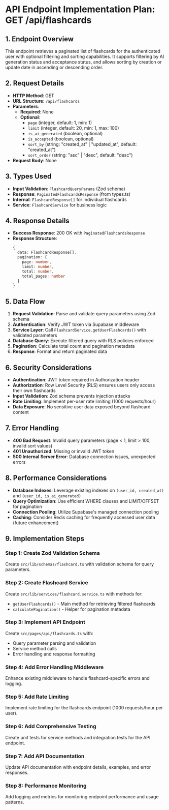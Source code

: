 # API Endpoint Implementation Plan: GET /api/flashcards

## 1. Endpoint Overview
This endpoint retrieves a paginated list of flashcards for the authenticated user with optional filtering and sorting capabilities. It supports filtering by AI generation status and acceptance status, and allows sorting by creation or update date in ascending or descending order.

## 2. Request Details
- **HTTP Method**: GET
- **URL Structure**: `/api/flashcards`
- **Parameters**:
  - **Required**: None
  - **Optional**: 
    - `page` (integer, default: 1, min: 1)
    - `limit` (integer, default: 20, min: 1, max: 100)
    - `is_ai_generated` (boolean, optional)
    - `is_accepted` (boolean, optional)
    - `sort_by` (string: "created_at" | "updated_at", default: "created_at")
    - `sort_order` (string: "asc" | "desc", default: "desc")
- **Request Body**: None

## 3. Types Used
- **Input Validation**: `FlashcardQueryParams` (Zod schema)
- **Response**: `PaginatedFlashcardsResponse` (from types.ts)
- **Internal**: `FlashcardResponse[]` for individual flashcards
- **Service**: `FlashcardService` for business logic

## 4. Response Details
- **Success Response**: 200 OK with `PaginatedFlashcardsResponse`
- **Response Structure**:
  ```typescript
  {
    data: FlashcardResponse[],
    pagination: {
      page: number,
      limit: number,
      total: number,
      total_pages: number
    }
  }
  ```

## 5. Data Flow
1. **Request Validation**: Parse and validate query parameters using Zod schema
2. **Authentication**: Verify JWT token via Supabase middleware
3. **Service Layer**: Call `FlashcardService.getUserFlashcards()` with validated parameters
4. **Database Query**: Execute filtered query with RLS policies enforced
5. **Pagination**: Calculate total count and pagination metadata
6. **Response**: Format and return paginated data

## 6. Security Considerations
- **Authentication**: JWT token required in Authorization header
- **Authorization**: Row Level Security (RLS) ensures users only access their own flashcards
- **Input Validation**: Zod schema prevents injection attacks
- **Rate Limiting**: Implement per-user rate limiting (1000 requests/hour)
- **Data Exposure**: No sensitive user data exposed beyond flashcard content

## 7. Error Handling
- **400 Bad Request**: Invalid query parameters (page < 1, limit > 100, invalid sort values)
- **401 Unauthorized**: Missing or invalid JWT token
- **500 Internal Server Error**: Database connection issues, unexpected errors

## 8. Performance Considerations
- **Database Indexes**: Leverage existing indexes on `(user_id, created_at)` and `(user_id, is_ai_generated)`
- **Query Optimization**: Use efficient WHERE clauses and LIMIT/OFFSET for pagination
- **Connection Pooling**: Utilize Supabase's managed connection pooling
- **Caching**: Consider Redis caching for frequently accessed user data (future enhancement)

## 9. Implementation Steps

### Step 1: Create Zod Validation Schema
Create `src/lib/schemas/flashcard.ts` with validation schema for query parameters.

### Step 2: Create Flashcard Service
Create `src/lib/services/flashcard.service.ts` with methods for:
- `getUserFlashcards()` - Main method for retrieving filtered flashcards
- `calculatePagination()` - Helper for pagination metadata

### Step 3: Implement API Endpoint
Create `src/pages/api/flashcards.ts` with:
- Query parameter parsing and validation
- Service method calls
- Error handling and response formatting

### Step 4: Add Error Handling Middleware
Enhance existing middleware to handle flashcard-specific errors and logging.

### Step 5: Add Rate Limiting
Implement rate limiting for the flashcards endpoint (1000 requests/hour per user).

### Step 6: Add Comprehensive Testing
Create unit tests for service methods and integration tests for the API endpoint.

### Step 7: Add API Documentation
Update API documentation with endpoint details, examples, and error responses.

### Step 8: Performance Monitoring
Add logging and metrics for monitoring endpoint performance and usage patterns.
